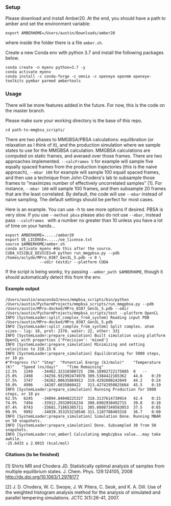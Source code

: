  
 
 
 ### Setup
 
 Please download and install Amber20. At the end, you should have a path to amber and set the environment variable:
 ```
export AMBERHOME=/Users/austin/Downloads/amber20
```
where inside the folder there is a file ```amber.sh```.


 
Create a new Conda env with python 3.7 and install the following packages below.
```
conda create -n myenv python=3.7 -y
conda activate myenv
conda install -c conda-forge -c omnia -c openeye openmm openeye-toolkits pymbar parmed ambertools
``` 


### Usage
There will be more features added in the future. For now, this is the code on the master branch. 

Please make sure your working directory is the base of this repo.

```
cd path-to-mmgbsa_scripts/
```

There are two phases to MMGBSA/PBSA calculations: equilibration (or relaxation as I think of it), and the production simulation
where we sample states to use for the MMGBSA calculation. MMGBSA calculations are computed on static frames, and averaed over those frames.
There are two approaches implemented. ```--calcFrames 5``` for example will sample five equally spaced frames from the production 
trajectories (this is the naive approach), ```--mbar 100``` for example will sample 100 equall spaced frames, and then use a technique
from John Chodera's lab to subsample those frames to "maximizes number of effectively uncorrelated samples" [1].  For instance,
```--mbar 100``` will sample 100 frames, and then subsample 20 frames that are the least correlated. By default, the code will use 
```--mbar``` instead of naive sampling. The default settings should be perfect for most cases. 


Here is an example. You can use -h to see more options if desired. 
PBSA is very slow. If you use ```--method pbsa``` please also do not use ```--mbar```, instead pass ```--calcFrames ``` with a number
no greater than 10 unless you have a lot of time on your hands... 

```
export AMBERHOME=...../amber20
export OE_LICENSE=...../oe_license.txt
source $AMBERHOME/amber.sh
conda activate myenv #do this after the source.
CUDA_VISIBLE_DEVICES=0 python run_mmgpbsa.py --pdb /homes/aclyde/MPro_0387_Gen3L_5.pdb -v 0 \ 
               --odir testdir --platform CUDA
```

If the script is being wonky, try passing ```--amber_path $AMBERHOME```, though it should automatically detect this from the env. 

#### Example output
```
/Users/austin/anaconda3/envs/mmpbsa_scripts/bin/python /Users/austin/PycharmProjects/mmpbsa_scripts/run_mmgpbsa.py --pdb /Users/austin/MPro-docked/MPro_0387_Gen3L_5.pdb --odir /Users/austin/PycharmProjects/mmpbsa_scripts/test --platform OpenCL
INFO [SystemLoader:split_complex_from_system] Reading input PDB /Users/austin/MPro-docked/MPro_0387_Gen3L_5.pdb
INFO [SystemLoader:split_complex_from_system] Split complex. atom sizes-- lig: 18, prot: 2370, water: 22, other: 331
INFO [SystemLoader:prepare_simulation] Built simulation using platform OpenCL with properties {'Precision': 'mixed'}
INFO [SystemLoader:prepare_simulation] Minimizing and setting velocities to 310.15 K
INFO [SystemLoader:prepare_simulation] Equilibrating for 5000 steps, or 10 ps
#"Progress (%)"	"Step"	"Potential Energy (kJ/mole)"	"Temperature (K)"	"Speed (ns/day)"	"Time Remaining"
12.5%	1249	-34462.32310300725	296.18992722175085	0	--
25.0%	2498	-34256.932992474976	309.5384422165362	44.6	0:29
37.5%	3747	-34262.00635869912	319.4292600242049	44.2	0:24
50.0%	4996	-34207.6035860422	313.42742950825664	45.5	0:19
INFO [SystemLoader:prepare_simulation] Running Production for 5000 steps, or 10 ps
62.5%	6245	-34094.84048225327	318.3137614730914	42.4	0:15
74.9%	7494	-33912.29320916234	308.6902930492715	39.8	0:10
87.4%	8743	-33681.71865305711	305.08087349583053	37.5	0:05
99.9%	9992	-34039.353253210546	311.1187788403318	36.7	0:00
INFO [SystemLoader:prepare_simulation] Simulation Done. Running MBAR on 50 snapshots.
INFO [SystemLoader:prepare_simulation] Done. Subsampled 30 from 50 snapshots.
INFO [SystemLoader:run_amber] Calculating mmgb/pbsa value...may take awhile.
-25.6433 ± 2.0015 (kcal/mol)
```


#### Citations (to be finished)

[1] Shirts MR and Chodera JD. Statistically optimal analysis of samples from multiple equilibrium states. J. Chem. Phys. 129:124105, 2008 http://dx.doi.org/10.1063/1.2978177

[2] J. D. Chodera, W. C. Swope, J. W. Pitera, C. Seok, and K. A. Dill. Use of the weighted histogram analysis method for the analysis of simulated and parallel tempering simulations. JCTC 3(1):26-41, 2007.

